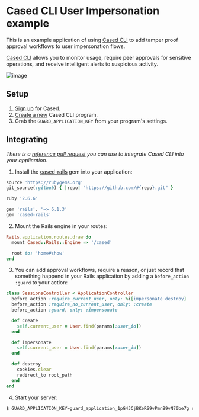 # Cased CLI User Impersonation example

This is an example application of using [Cased CLI](https://cased.com/cli) to add tamper proof approval workflows to user impersonation flows.

[Cased CLI](https://cased.com/cli) allows you to monitor usage, require peer approvals for sensitive operations, and receive intelligent alerts to suspicious activity.

![image](https://user-images.githubusercontent.com/79995/109850081-f828bf00-7c06-11eb-80e9-95bc4d1d9359.png)

## Setup

1. [Sign up](https://app.cased.com/signup) for Cased.
2. [Create a new](https://app.cased.com/cli/programs/new) Cased CLI program.
3. Grab the `GUARD_APPLICATION_KEY` from your program's settings.

## Integrating

_There is a [reference pull request](https://github.com/cased/cased-demo-user-impersonation/pull/2) you can use to integrate Cased CLI into your application._

1. Install the [cased-rails](https://github.com/cased/cased-rails) gem into your application:

```ruby
source 'https://rubygems.org'
git_source(:github) { |repo| "https://github.com/#{repo}.git" }

ruby '2.6.6'

gem 'rails', '~> 6.1.3'
gem 'cased-rails'
```

2. Mount the Rails engine in your routes:

```ruby
Rails.application.routes.draw do
  mount Cased::Rails::Engine => '/cased'

  root to: 'home#show'
end
```

3. You can add approval workflows, require a reason, or just record that something happend in your Rails application by adding a `before_action :guard` to your action:

```ruby
class SessionsController < ApplicationController
  before_action :require_current_user, only: %i[impersonate destroy]
  before_action :require_no_current_user, only: :create
  before_action :guard, only: :impersonate

  def create
    self.current_user = User.find(params[:user_id])
  end

  def impersonate
    self.current_user = User.find(params[:user_id])
  end

  def destroy
    cookies.clear
    redirect_to root_path
  end
end
```

4. Start your server:

```sh
$ GUARD_APPLICATION_KEY=guard_application_1pG43CjBKeRS9vPmnB9vN70be7g rails server
```
